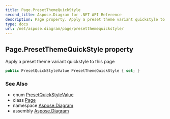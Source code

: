 ```yaml
---
title: Page.PresetThemeQuickStyle
second_title: Aspose.Diagram for .NET API Reference
description: Page property. Apply a preset theme variant quickstyle to this page
type: docs
url: /net/aspose.diagram/page/presetthemequickstyle/
---
```

## Page.PresetThemeQuickStyle property

Apply a preset theme variant quickstyle to this page

```csharp
public PresetQuickStyleValue PresetThemeQuickStyle { set; }
```

### See Also

* enum [PresetQuickStyleValue](../../presetquickstylevalue/)
* class [Page](../)
* namespace [Aspose.Diagram](../../page/)
* assembly [Aspose.Diagram](../../../)


